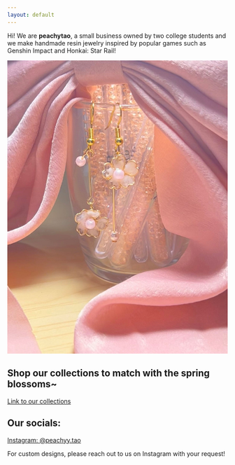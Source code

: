 ```yaml
---
layout: default
---
```


Hi! We are **peachytao**, a small business owned by two college students and we make handmade resin jewelry inspired by popular games such as Genshin Impact and Honkai: Star Rail!

![PinkAsymEarrings](https://github.com/emi-lycheee/peachytao/blob/main/assets/images/pink%20asym%20earrings.jpg?raw=true)

## Shop our collections to match with the spring blossoms~

[Link to our collections](./our-collections.html)

## Our socials:
[Instagram: @peachyy.tao](https://www.instagram.com/peachyy.tao/?igsh=MTFjbzdoNXc0bXlyag%3D%3D)

For custom designs, please reach out to us on Instagram with your request!
